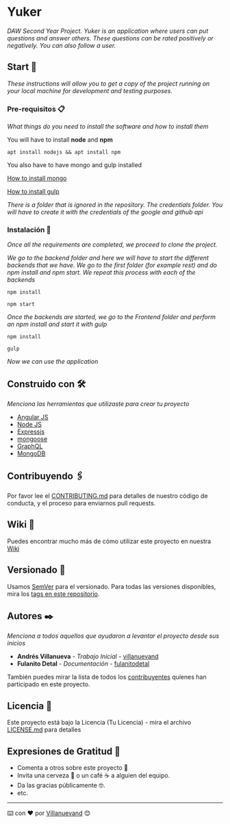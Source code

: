 # Yuker

_DAW Second Year Project. Yuker is an application where users can put questions and answer others. These questions can be rated positively or negatively. You can also follow a user._

## Start 🚀

_These instructions will allow you to get a copy of the project running on your local machine for development and testing purposes._

### Pre-requisitos 📋

_What things do you need to install the software and how to install them_

You will have to install **node** and **npm**

```
apt install nodejs && apt install npm
```

You also have to have mongo and gulp installed

[How to install mongo](https://www.digitalocean.com/community/tutorials/como-instalar-mongodb-en-ubuntu-18-04-es)

[How to install gulp](https://tecadmin.net/install-gulp-js-on-ubuntu/)

_There is a folder that is ignored in the repository. The credentials folder. You will have to create it with the credentials of the google and github api_

### Instalación 🔧

_Once all the requirements are completed, we proceed to clone the project._

_We go to the backend folder and here we will have to start the different backends that we have. We go to the first folder (for example rest) and do npm install and npm start. We repeat this process with each of the backends_

```
npm install
```

```
npm start
```

_Once the backends are started, we go to the Frontend folder and perform an npm install and start it with gulp_

```
npm install
```

```
gulp
```

_Now we can use the application_

## Construido con 🛠️

_Menciona las herramientas que utilizaste para crear tu proyecto_

* [Angular JS](https://angularjs.org/)
* [Node JS](https://nodejs.org/es/)
* [Expressjs](https://expressjs.com/es/)
* [mongoose](https://mongoosejs.com/)
* [GraphQL](https://graphql.org/)
* [MongoDB](https://www.mongodb.com/)


## Contribuyendo 🖇️

Por favor lee el [CONTRIBUTING.md](https://gist.github.com/villanuevand/xxxxxx) para detalles de nuestro código de conducta, y el proceso para enviarnos pull requests.

## Wiki 📖

Puedes encontrar mucho más de cómo utilizar este proyecto en nuestra [Wiki](https://github.com/tu/proyecto/wiki)

## Versionado 📌

Usamos [SemVer](http://semver.org/) para el versionado. Para todas las versiones disponibles, mira los [tags en este repositorio](https://github.com/tu/proyecto/tags).

## Autores ✒️

_Menciona a todos aquellos que ayudaron a levantar el proyecto desde sus inicios_

* **Andrés Villanueva** - *Trabajo Inicial* - [villanuevand](https://github.com/villanuevand)
* **Fulanito Detal** - *Documentación* - [fulanitodetal](#fulanito-de-tal)

También puedes mirar la lista de todos los [contribuyentes](https://github.com/your/project/contributors) quíenes han participado en este proyecto. 

## Licencia 📄

Este proyecto está bajo la Licencia (Tu Licencia) - mira el archivo [LICENSE.md](LICENSE.md) para detalles

## Expresiones de Gratitud 🎁

* Comenta a otros sobre este proyecto 📢
* Invita una cerveza 🍺 o un café ☕ a alguien del equipo. 
* Da las gracias públicamente 🤓.
* etc.



---
⌨️ con ❤️ por [Villanuevand](https://github.com/Villanuevand) 😊
